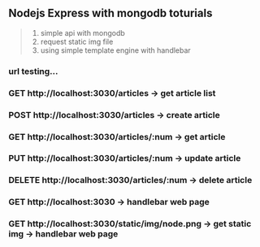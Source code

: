 ## Nodejs Express with mongodb toturials
> 1. simple api with mongodb
> 2. request static img file
> 3. using simple template engine with handlebar

### url testing...
### GET http://localhost:3030/articles             -> get article list
### POST http://localhost:3030/articles            -> create article
### GET http://localhost:3030/articles/:num        -> get article
### PUT http://localhost:3030/articles/:num        -> update article
### DELETE http://localhost:3030/articles/:num     -> delete article
### GET http://localhost:3030                      -> handlebar web page
### GET http://localhost:3030/static/img/node.png  -> get static img                   -> handlebar web page
